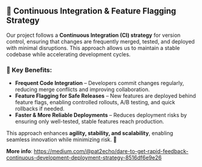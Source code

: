 ## 🚀 Continuous Integration & Feature Flagging Strategy  

Our project follows a **Continuous Integration (CI) strategy** for version control, ensuring that changes are frequently merged, tested, and deployed with minimal disruptions. This approach allows us to maintain a stable codebase while accelerating development cycles.  

### 🔹 Key Benefits:  
- **Frequent Code Integration** – Developers commit changes regularly, reducing merge conflicts and improving collaboration.  
- **Feature Flagging for Safe Releases** – New features are deployed behind feature flags, enabling controlled rollouts, A/B testing, and quick rollbacks if needed.  
- **Faster & More Reliable Deployments** – Reduces deployment risks by ensuring only well-tested, stable features reach production.  

This approach enhances **agility, stability, and scalability**, enabling seamless innovation while minimizing risk. 🚀  


**More info**: https://medium.com/@pat2echo/dare-to-get-rapid-feedback-continuous-development-deployment-strategy-8516df6e9e26
